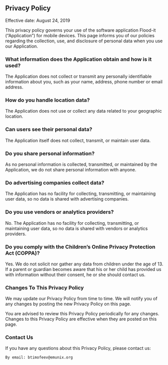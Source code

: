 ## Privacy Policy

Effective date: August 24, 2019

This privacy policy governs your use of the software application Flood-it (“Application”) for mobile devices. This page informs you of our policies regarding the collection, use, and disclosure of personal data when you use our Application.

### What information does the Application obtain and how is it used?
The Application does not collect or transmit any personally identifiable information about you, such as your name, address, phone number or email address.

### How do you handle location data?
The Application does not use or collect any data related to your geographic location.

### Can users see their personal data?
The Application itself does not collect, transmit, or maintain user data.

### Do you share personal information?
As no personal information is collected, transmitted, or maintained by the Application, we do not share personal information with anyone.

### Do advertising companies collect data?
The Application has no facility for collecting, transmitting, or maintaining user data, so no data is shared with advertising companies.

### Do you use vendors or analytics providers?
No. The Application has no facility for collecting, transmitting, or maintaining user data, so no data is shared with vendors or analytics providers.

### Do you comply with the Children’s Online Privacy Protection Act (COPPA)?
Yes. We do not solicit nor gather any data from children under the age of 13. If a parent or guardian becomes aware that his or her child has provided us with information without their consent, he or she should contact us.

### Changes To This Privacy Policy
We may update our Privacy Policy from time to time. We will notify you of any changes by posting the new Privacy Policy on this page.

You are advised to review this Privacy Policy periodically for any changes. Changes to this Privacy Policy are effective when they are posted on this page.

### Contact Us
If you have any questions about this Privacy Policy, please contact us:

    By email: btimofeev@emunix.org
